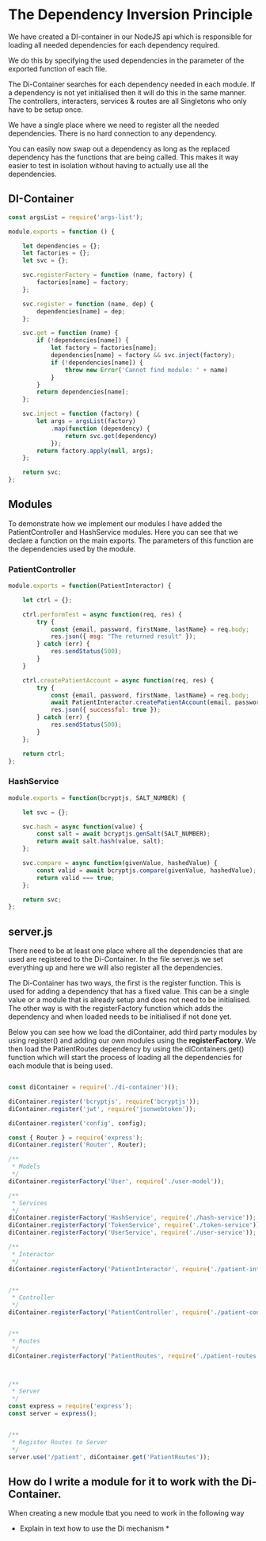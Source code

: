 # The Dependency Inversion Principle

We have created a DI-container in our NodeJS api which is responsible for loading all needed dependencies for each dependency required. 

We do this by specifying the used dependencies in the parameter of the exported function of each file. 

The Di-Container searches for each dependency needed in each module. If a dependency is not yet initialised then it will do this in the same manner. The controllers, interacters, services & routes are all Singletons who only have to be setup once. 


We have a single place where we need to register all the needed dependencies. There is no hard connection to any dependency. 


You can easily now swap out a dependency as long as the replaced dependency has the functions that are being called. This makes it way easier to test in isolation without having to actually use all the dependencies.


## DI-Container

```Javascript
const argsList = require('args-list');

module.exports = function () {

    let dependencies = {};
    let factories = {};
    let svc = {};

    svc.registerFactory = function (name, factory) {
        factories[name] = factory;
    };

    svc.register = function (name, dep) {
        dependencies[name] = dep;
    };

    svc.get = function (name) {
        if (!dependencies[name]) {
            let factory = factories[name];
            dependencies[name] = factory && svc.inject(factory);
            if (!dependencies[name]) {
                throw new Error('Cannot find module: ' + name)
            }
        }
        return dependencies[name];
    };

    svc.inject = function (factory) {
        let args = argsList(factory)
            .map(function (dependency) {
                return svc.get(dependency)
            });
        return factory.apply(null, args);
    };

    return svc;
};

```

## Modules

To demonstrate how we implement our modules I have added the PatientController and HashService modules.
Here you can see that we declare a function on the main exports. The parameters of this function are the dependencies used by the module.

### PatientController

```Javascript
module.exports = function(PatientInteractor) {

    let ctrl = {};

    ctrl.performTest = async function(req, res) {
        try {
            const {email, password, firstName, lastName} = req.body;
            res.json({ msg: "The returned result" });
        } catch (err) {
            res.sendStatus(500);
        }
    }

    ctrl.createPatientAccount = async function(req, res) {
        try {
            const {email, password, firstName, lastName} = req.body;
            await PatientInteractor.createPatientAccount(email, password, firstName, lastName);
            res.json({ successful: true });
        } catch (err) {
            res.sendStatus(500);
        }
    };

    return ctrl;
};

```

### HashService

```Javascript
module.exports = function(bcryptjs, SALT_NUMBER) {

    let svc = {};

    svc.hash = async function(value) {
        const salt = await bcryptjs.genSalt(SALT_NUMBER);
        return await salt.hash(value, salt);
    };

    svc.compare = async function(givenValue, hashedValue) {
        const valid = await bcryptjs.compare(givenValue, hashedValue);
        return valid === true;
    };

    return svc;
};

```

## server.js

There need to be at least one place where all the dependencies that are used are registered to the Di-Container.
In the file server.js we set everything up and here we will also register all the dependencies.

The Di-Container has two ways, the first is the register function.
This is used for adding a dependency that has a fixed value. This can be a single value or a module that is already setup and does not need to be initialised.
The other way is with the registerFactory function which adds the dependency and when loaded needs to be initialised if not done yet.


Below you can see how we load the diContainer, add third party modules by using register() and adding our own modules using the **registerFactory**.
We then load the PatientRoutes dependency by using the diContainers.get() function which will start the process of loading all the dependencies for each module that is being used.


````Javascript

const diContainer = require('./di-container')();

diContainer.register('bcryptjs', require('bcryptjs'));
diContainer.register('jwt', require('jsonwebtoken'));

diContainer.register('config', config);

const { Router } = require('express');
diContainer.register('Router', Router);

/**
 * Models
 */
diContainer.registerFactory('User', require('./user-model'));

/**
 * Services
 */
diContainer.registerFactory('HashService', require('./hash-service'));
diContainer.registerFactory('TokenService', require('./token-service'));
diContainer.registerFactory('UserService', require('./user-service'));

/**
 * Interactor
 */
diContainer.registerFactory('PatientInteractor', require('./patient-interactor'));


/**
 * Controller
 */
diContainer.registerFactory('PatientController', require('./patient-controller'));


/**
 * Routes
 */
diContainer.registerFactory('PatientRoutes', require('./patient-routes'));



/**
 * Server
 */
const express = require('express');
const server = express();


/**
 * Register Routes to Server
 */
server.use('/patient', diContainer.get('PatientRoutes'));

````


## How do I write a module for it to work with the Di-Container.

When creating a new module tbat you need to work in the following way



* Explain in text how to use the Di mechanism *
